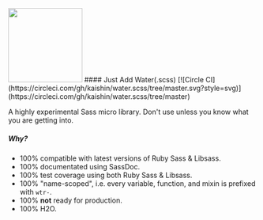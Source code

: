 <img src="https://db.tt/M9Zrr59Q" width="150" />
#### Just Add Water(.scss) [![Circle CI](https://circleci.com/gh/kaishin/water.scss/tree/master.svg?style=svg)](https://circleci.com/gh/kaishin/water.scss/tree/master)

A highly experimental Sass micro library. Don't use unless you know what you
are getting into.

##### Why?

- 100% compatible with latest versions of Ruby Sass & Libsass.
- 100% documentated using SassDoc.
- 100% test coverage using both Ruby Sass & Libsass.
- 100% "name-scoped", i.e. every variable, function, and mixin is prefixed with `wtr-`.
- 100% **not** ready for production.
- 100% H2O.
